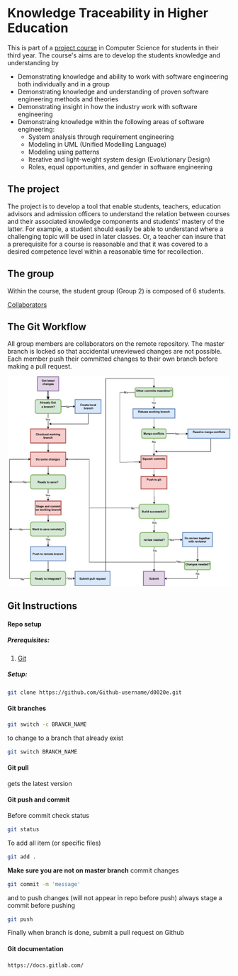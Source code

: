# Knowledge Traceability in Higher Education

This is part of a [project course](https://www.ltu.se/edu/course/D00/D0020E/D0020E-Projekt-i-datateknik-1.112677?kursView=kursplan&l=en) in Computer Science for students in their third year.
The course's aims are to develop the students knowledge and understanding by
- Demonstrating knowledge and ability to work with software engineering both individually and in a group 
- Demonstrating knowledge and understanding of proven software engineering methods and theories
- Demonstrating insight in how the industry work with software engineering 
- Demonstraing knowledge within the following areas of software engineering: 
	- System analysis through requirement engineering
	- Modeling in UML (Unified Modelling Language)
	- Modeling using patterns
	- Iterative and light-weight system design (Evolutionary Design)
	- Roles, equal opportunities, and gender in software engineering 

## The project
The project is to develop a tool that enable students, teachers, education advisors and admission officers to understand the relation between courses and their associated knowledge components and students' mastery of the latter.
For example, a student should easily be able to understand where a challenging topic will be used in later classes.
Or, a teacher can insure that a prerequisite for a course is reasonable and that it was covered to a desired competence level within a reasonable time for recollection.

## The group
Within the course, the student group (Group 2) is composed of 6 students.

[Collaborators](../master/people/)

## The Git Workflow
All group members are collaborators on the remote repository.
The master branch is locked so that accidental unreviewed changes are not possible.
Each member push their committed changes to their own branch before making a pull request.


![workflow](Resources/Git_workflow-page-001.jpg)

## Git Instructions
#### Repo setup
##### Prerequisites:

1. [Git](https://git-scm.com/ "Git Homepage")

##### Setup:

```bash
git clone https://github.com/Github-username/d0020e.git
```

#### Git branches


```bash
git switch -c BRANCH_NAME
```
to change to a branch that already exist 

```bash
git switch BRANCH_NAME
```
#### Git pull
gets the latest version


#### Git push and commit
Before commit check status
```bash
git status
```
To add all item (or specific files) 
```bash
git add .
```
**Make sure you are not on master branch**
commit changes
```bash
git commit -m 'message'
```
and to push changes (will not appear in repo before push) always stage a commit before pushing
```bash
git push
```
Finally when branch is done, submit a pull request on Github

#### Git documentation

`https://docs.gitlab.com/`
